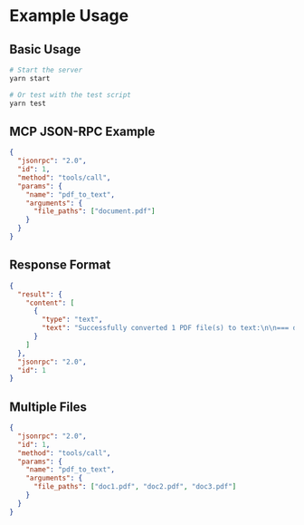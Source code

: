 # Example Usage

## Basic Usage

```bash
# Start the server
yarn start

# Or test with the test script
yarn test
```

## MCP JSON-RPC Example

```json
{
  "jsonrpc": "2.0",
  "id": 1,
  "method": "tools/call",
  "params": {
    "name": "pdf_to_text",
    "arguments": {
      "file_paths": ["document.pdf"]
    }
  }
}
```

## Response Format

```json
{
  "result": {
    "content": [
      {
        "type": "text",
        "text": "Successfully converted 1 PDF file(s) to text:\n\n=== document.pdf ===\n\nExtracted text content here..."
      }
    ]
  },
  "jsonrpc": "2.0",
  "id": 1
}
```

## Multiple Files

```json
{
  "jsonrpc": "2.0",
  "id": 1,
  "method": "tools/call",
  "params": {
    "name": "pdf_to_text",
    "arguments": {
      "file_paths": ["doc1.pdf", "doc2.pdf", "doc3.pdf"]
    }
  }
}
```
